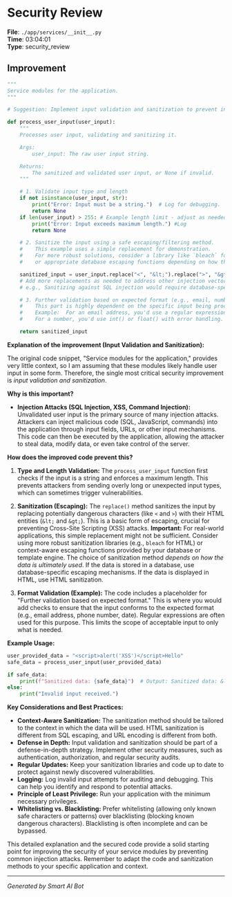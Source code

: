 # Security Review

**File**: `./app/services/__init__.py`  
**Time**: 03:04:01  
**Type**: security_review

## Improvement

```python
"""
Service modules for the application.
"""

# Suggestion: Implement input validation and sanitization to prevent injection attacks.

def process_user_input(user_input):
    """
    Processes user input, validating and sanitizing it.

    Args:
        user_input: The raw user input string.

    Returns:
        The sanitized and validated user input, or None if invalid.
    """

    # 1. Validate input type and length
    if not isinstance(user_input, str):
        print("Error: Input must be a string.")  # Log for debugging.  Consider a proper logger.
        return None
    if len(user_input) > 255: # Example length limit - adjust as needed.
        print("Error: Input exceeds maximum length.") #Log
        return None

    # 2. Sanitize the input using a safe escaping/filtering method.
    #    This example uses a simple replacement for demonstration.
    #    For more robust solutions, consider a library like `bleach` for HTML sanitization
    #    or appropriate database escaping functions depending on how this data is used.

    sanitized_input = user_input.replace("<", "&lt;").replace(">", "&gt;") # Prevent basic XSS
    # Add more replacements as needed to address other injection vectors.
    # e.g., Sanitizing against SQL injection would require database-specific escaping.

    # 3. Further validation based on expected format (e.g., email, number)
    #    This part is highly dependent on the specific input being processed.
    #    Example:  For an email address, you'd use a regular expression.
    #    For a number, you'd use int() or float() with error handling.

    return sanitized_input
```

**Explanation of the improvement (Input Validation and Sanitization):**

The original code snippet, "Service modules for the application," provides very little context, so I am assuming that these modules likely handle user input in some form.  Therefore, the single most critical security improvement is *input validation and sanitization*.

**Why is this important?**

*   **Injection Attacks (SQL Injection, XSS, Command Injection):**  Unvalidated user input is the primary source of many injection attacks.  Attackers can inject malicious code (SQL, JavaScript, commands) into the application through input fields, URLs, or other input mechanisms.  This code can then be executed by the application, allowing the attacker to steal data, modify data, or even take control of the server.

**How does the improved code prevent this?**

1.  **Type and Length Validation:**  The `process_user_input` function first checks if the input is a string and enforces a maximum length. This prevents attackers from sending overly long or unexpected input types, which can sometimes trigger vulnerabilities.

2.  **Sanitization (Escaping):**  The `replace()` method sanitizes the input by replacing potentially dangerous characters (like `<` and `>`) with their HTML entities (`&lt;` and `&gt;`).  This is a basic form of escaping, crucial for preventing Cross-Site Scripting (XSS) attacks.  **Important:**  For real-world applications, this simple replacement might not be sufficient.  Consider using more robust sanitization libraries (e.g., `bleach` for HTML) or context-aware escaping functions provided by your database or template engine.  The choice of sanitization method *depends on how the data is ultimately used*.  If the data is stored in a database, use database-specific escaping mechanisms.  If the data is displayed in HTML, use HTML sanitization.

3.  **Format Validation (Example):**  The code includes a placeholder for "Further validation based on expected format." This is where you would add checks to ensure that the input conforms to the expected format (e.g., email address, phone number, date).  Regular expressions are often used for this purpose. This limits the scope of acceptable input to only what is needed.

**Example Usage:**

```python
user_provided_data = "<script>alert('XSS')</script>Hello"
safe_data = process_user_input(user_provided_data)

if safe_data:
    print(f"Sanitized data: {safe_data}")  # Output: Sanitized data: &lt;script&gt;alert('XSS')&lt;/script&gt;Hello
else:
    print("Invalid input received.")
```

**Key Considerations and Best Practices:**

*   **Context-Aware Sanitization:** The sanitization method should be tailored to the context in which the data will be used. HTML sanitization is different from SQL escaping, and URL encoding is different from both.
*   **Defense in Depth:** Input validation and sanitization should be part of a defense-in-depth strategy. Implement other security measures, such as authentication, authorization, and regular security audits.
*   **Regular Updates:** Keep your sanitization libraries and code up to date to protect against newly discovered vulnerabilities.
*   **Logging:**  Log invalid input attempts for auditing and debugging.  This can help you identify and respond to potential attacks.
*   **Principle of Least Privilege:** Run your application with the minimum necessary privileges.
*   **Whitelisting vs. Blacklisting:**  Prefer whitelisting (allowing only known safe characters or patterns) over blacklisting (blocking known dangerous characters).  Blacklisting is often incomplete and can be bypassed.

This detailed explanation and the secured code provide a solid starting point for improving the security of your service modules by preventing common injection attacks. Remember to adapt the code and sanitization methods to your specific application and context.

---
*Generated by Smart AI Bot*
